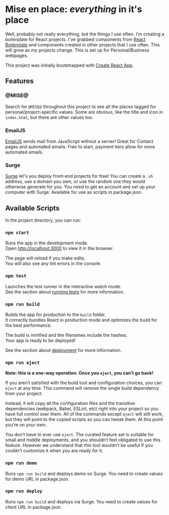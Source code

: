 # Mise en place: *everything* in it's place
Well, probably not really everything, but the things I use often. I'm creating a boilerplate for React projects. I've grabbed components from [React Boilerplate](https://github.com/react-boilerplate/react-boilerplate) and components created in other projects that I use often. This will grow as my projects change. This is set up for Personal/Business webpages.



This project was initially bootstrapped with [Create React App](https://github.com/facebook/create-react-app).

## Features

### @MISE@
Search for `@MISE@` throughout this project to see all the places tagged for personal/project-specific values. Some are obvious, like the title and icon in `index.html`, but there are other values too.
### EmailJS
[EmailJS](https://www.emailjs.com/) sends mail from JavaScript without a server! Great for Contact pages and automated emails. Free to start, payment tiers allow for more automated emails.
### Surge
[Surge](https://surge.sh/) let's you deploy front-end projects for free! You can create a `.sh` address, use a domain you own, or use the random one they would otherwise generate for you. You need to get an account and set up your computer with Surge. Available for use as scripts in package.json.

## Available Scripts

In the project directory, you can run:

### `npm start`

Runs the app in the development mode.\
Open [http://localhost:3000](http://localhost:3000) to view it in the browser.

The page will reload if you make edits.\
You will also see any lint errors in the console.

### `npm test`

Launches the test runner in the interactive watch mode.\
See the section about [running tests](https://facebook.github.io/create-react-app/docs/running-tests) for more information.

### `npm run build`

Builds the app for production to the `build` folder.\
It correctly bundles React in production mode and optimizes the build for the best performance.

The build is minified and the filenames include the hashes.\
Your app is ready to be deployed!

See the section about [deployment](https://facebook.github.io/create-react-app/docs/deployment) for more information.

### `npm run eject`

**Note: this is a one-way operation. Once you `eject`, you can’t go back!**

If you aren’t satisfied with the build tool and configuration choices, you can `eject` at any time. This command will remove the single build dependency from your project.

Instead, it will copy all the configuration files and the transitive dependencies (webpack, Babel, ESLint, etc) right into your project so you have full control over them. All of the commands except `eject` will still work, but they will point to the copied scripts so you can tweak them. At this point you’re on your own.

You don’t have to ever use `eject`. The curated feature set is suitable for small and middle deployments, and you shouldn’t feel obligated to use this feature. However we understand that this tool wouldn’t be useful if you couldn’t customize it when you are ready for it.

### `npm run demo`
Runs `npm run build` and deploys demo on Surge. You need to create values for demo URL in package.json.

### `npm run deploy`
Runs `npm run build` and deploys via Surge. You need to create values for client URL in package.json.